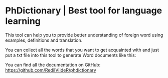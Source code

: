 # PhDictionary | Best tool for language learning

This tool can help you to provide better understanding of foreign word using examples, definitions and translation.

You can collect all the words that you want to get acquainted with and just put a txt file into this tool to generate Word documents like this:

You can find all the documentation on GitHub: https://github.com/RediIVIideR/phdictionary